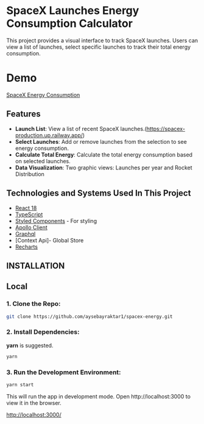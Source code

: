 # SpaceX Launches Energy Consumption Calculator

This project provides a visual interface to track SpaceX launches. Users can view a list of launches, select specific launches to track their total energy consumption.

# Demo

[SpaceX Energy Consumption](https://spacex-energy-aki5hdlik-aysebayraktar1s-projects.vercel.app/)

## Features

- **Launch List**: View a list of recent SpaceX launches.(https://spacex-production.up.railway.app/)
- **Select Launches**: Add or remove launches from the selection to see energy consumption.
- **Calculate Total Energy**: Calculate the total energy consumption based on selected launches.
- **Data Visualization**: Two graphic views: Launches per year and Rocket Distribution

## Technologies and Systems Used In This Project

-   [React 18](https://github.com/facebook/react)
-   [TypeScript](https://github.com/microsoft/TypeScript)
-   [Styled Components](https://github.com/styled-components/styled-components) - For styling
-   [Apollo Client](https://www.apollographql.com/docs/react/)
-   [Graphql](https://graphql.org/)
-   [Context Api]- Global Store
-   [Recharts](https://recharts.org/en-US/)

## INSTALLATION

## Local

### 1. Clone the Repo:

```bash
git clone https://github.com/aysebayraktar1/spacex-energy.git
```

### 2. Install Dependencies:

**yarn** is suggested.

```bash
yarn
```

### 3. Run the Development Environment:

```bash
yarn start
```

This will run the app in development mode. Open http://localhost:3000 to view it in the browser.

[http://localhost:3000/](http://localhost:3000/)
